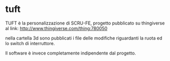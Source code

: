 # tuft

TUFT è la personalizzazione di SCRU-FE, progetto pubblicato su thingiverse al link:
http://www.thingiverse.com/thing:780050

nella cartella 3d sono pubblicati i file delle modifiche riguardanti la ruota ed lo switch di interruttore.

Il software è invece completamente indipendente dal progetto.
